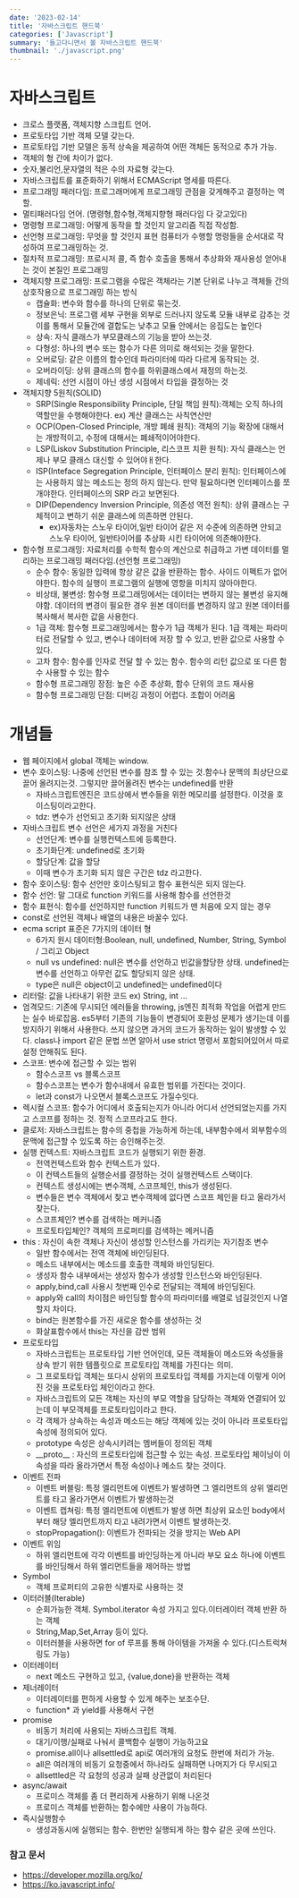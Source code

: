```yaml
---
date: '2023-02-14'
title: '자바스크립트 핸드북'
categories: ['Javascript']
summary: '들고다니면서 볼 자바스크립트 핸드북'
thumbnail: './javascript.png'
---
```


# 자바스크립트
- 크로스 플랫폼, 객체지향 스크립트 언어.
- 프로토타입 기반 객체 모델 갖는다.
- 프로토타입 기반 모델은 동적 상속을 제공하여 어떤 객체든 동적으로 추가 가능.
- 객체의 형 간에 차이가 없다.
- 숫자,불리언,문자열의 적은 수의 자료형 갖는다.
- 자바스크립트를 표준화하기 위해서 ECMAScript 명세를 따른다.
- 프로그래밍 패러다임: 프로그래머에게 프로그래밍 관점을 갖게해주고 결정하는 역할.
- 멀티패러다임 언어. (명령형,함수형,객체지향형 패러다임 다 갖고있다)
- 명령형 프로그래밍: 어떻게 동작을 할 것인지 알고리즘 직접 작성함.
- 선언형 프로그래밍: 무엇을 할 것인지 표현
  컴퓨터가 수행할 명령들을 순서대로 작성하여 프로그래밍하는 것.
- 절차적 프로그래밍: 프로시저 콜, 즉 함수 호출을 통해서 추상화와 재사용성 얻어내는 것이 본질인 프로그래밍
- 객체지향 프로그래밍: 프로그램을 수많은 객체라는 기본 단위로 나누고 객체들 간의 상호작용으로 프로그래밍 하는 방식
  - 캡슐화: 변수와 함수를 하나의 단위로 묶는것. 
  - 정보은닉: 프로그램 세부 구현을 외부로 드러나지 않도록 모듈 내부로 감추는 것 이를 통해서 모듈간에 결합도는 낮추고 모듈 안에서는 응집도는 높인다 
  - 상속: 자식 클래스가 부모클래스의 기능을 받아 쓰는것. 
  - 다형성: 하나의 변수 또는 함수가 다른 의미로 해석되는 것을 말한다.
  - 오버로딩: 같은 이름의 함수인데 파라미터에 따라 다르게 동작되는 것.
  - 오버라이딩: 상위 클래스의 함수를 하위클래스에서 재정의 하는것.
  - 제네릭: 선언 시점이 아닌 생성 시점에서 타입을 결정하는 것
- 객체지향 5원칙(SOLID)
  - SRP(Single Responsibility Principle, 단일 책임 원칙):객체는 오직 하나의 역할만을 수행해야한다. ex) 계산 클래스는 사칙연산만
  - OCP(Open-Closed Principle, 개방 폐쇄 원칙): 객체의 기능 확장에 대해서는 개방적이고, 수정에 대해서는 폐쇄적이어야한다.
  - LSP(Liskov Substitution Principle, 리스코프 치환 원칙): 자식 클래스는 언제나 부모 클래스 대신할 수 있어야ㅐ한다.
  - ISP(Inteface Segregation Principle, 인터페이스 분리 원칙): 인터페이스에는 사용하지 않는 메소드는 정의 하지 않는다. 만약 필요하다면 인터페이스를 쪼개야한다. 인터페이스의 SRP 라고 보면된다.
  - DIP(Dependency Inversion Principle, 의존성 역전 원칙): 상위 클래스는 구체적이고 변하기 쉬운 클래스에 의존하면 안된다.
    - ex)자동차는 스노우 타이어,일반 타이어 같은 저 수준에 의존하면 안되고 스노우 타이어, 일반타이어를 추상화 시킨 타이어에 의존해야한다.
- 함수형 프로그래밍: 자료처리를 수학적 함수의 계산으로 취급하고 가변 데이터를 멀리하는 프로그래밍 패러다임.(선언형 프로그래밍)
  - 순수 함수: 동일한 입력에 항상 같은 값을 반환하는 함수. 사이드 이펙트가 없어야한다. 함수의 실행이 프로그램의 실행에 영항을 미치지 않아야한다.
  - 비상태, 불변성: 함수형 프로그래밍에서는 데이터는 변하지 않는 불변성 유지해야함. 데이터의 변경이 필요한 경우 원본 데이터를 변경하지 않고 원본 데이터를 복사해서 복사한 값을 사용한다. 
  - 1급 객체: 함수형 프로그래밍에서는 함수가 1급 객체가 된다. 1급 객체는 파라미터로 전달할 수 있고, 변수나 데이터에 저장 할 수 있고, 반환 값으로 사용할 수 있다. 
  - 고차 함수: 함수를 인자로 전달 할 수 있는 함수. 함수의 리턴 값으로 또 다른 함수 사용할 수 있는 함수
  - 함수형 프로그래밍 장점: 높은 수준 추상화, 함수 단위의 코드 재사용
  - 함수형 프로그래밍 단점: 디버깅 과정이 어렵다. 조합이 어려움

# 개념들
- 웹 페이지에서 global 객체는 window.
- 변수 호이스팅: 나중에 선언된 변수를 참조 할 수 있는 것.함수나 문맥의 최상단으로 끌어 올려지는것. 그렇지만 끌어올려진 변수는 undefined를 반환
  - 자바스크립트엔진은 코드상에서 변수들을 위한 메모리를 설정한다. 이것을 호이스팅이라고한다.
  - tdz: 변수가 선언되고 초기화 되지않은 상태
- 자바스크립트 변수 선언은 세가지 과정을 거친다
  - 선언단계: 변수를 실행컨텍스트에 등록한다.
  - 초기화단계: undefined로 초기화
  - 할당단계: 값을 할당
  - 이때 변수가 초기화 되지 않은 구간은 tdz 라고한다.
- 함수 호이스팅: 함수 선언만 호이스팅되고 함수 표현식은 되지 않는다.
- 함수 선언: 말 그대로 function 키워드를 사용해 함수를 선언한것
- 함수 표현식: 함수를 선언하지만 function 키워드가 맨 처음에 오지 않는 경우
- const로 선언된 객체나 배열의 내용은 바꿀수 있다.
- ecma script 표준은 7가지의 데이터 형 
  - 6가지 원시 데이터형:Boolean, null, undefined, Number, String, Symbol / 그리고 Object 
  - null vs undefined: null은 변수를 선언하고 빈값을할당한 상태. undefined는 변수를 선언하고 아무런 값도 할당되지 않은 상태. 
  - type은 null은 object이고 undefined는 undefined이다
- 리터럴: 값을 나타내기 위한 코드 ex) String, int ...
- 엄격모드: 기존에 무시되던 에러들을 throwing, js엔진 최적화 작업을 어렵게 만드는 실수 바로잡음. es5부터 기존의 기능들이 변경되어 호환성 문제가 생기는데 이를 방지하기 위해서 사용한다. 쓰지 않으면 과거의 코드가 동작하는 일이 발생할 수 있다. class나 import 같은 문법 쓰면 알아서 use strict 명령서 포함되어있어서 따로 설정 안해줘도 된다.
- 스코프: 변수에 접근할 수 있는 범위
  - 함수스코프 vs 블록스코프
  - 함수스코프는 변수가 함수내에서 유효한 범위를 가진다는 것이다.
  - let과 const가 나오면서 블록스코프도 가질수잇다.
- 렉시컬 스코프: 함수가 어디에서 호출되는지가 아니라 어디서 선언되었는지를 가지고 스코프를 정하는 것. 정적 스코프라고도 한다.
- 클로저: 자바스크립트는 함수의 중첩을 가능하게 하는데, 내부함수에서 외부함수의 문맥에 접근할 수 있도록 하는 승인해주는것.
- 실행 컨텍스트: 자바스크립트 코드가 실행되기 위한 환경.
  - 전역컨텍스트와 함수 컨텍스트가 있다.
  - 이 컨텍스트들의 실행순서를 결정하는 것이 실행컨텍스트 스택이다.
  - 컨텍스트 생성시에는 변수객체, 스코프체인, this가 생성된다.
  - 변수들은 변수 객체에서 찾고 변수객체에 없다면 스코프 체인을 타고 올라가서 찾는다.
  - 스코프체인? 변수를 검색하는 메커니즘
  - 프로토타입체인? 객체의 프로퍼티를 검색하는 메커니즘
- this : 자신이 속한 객체나 자신이 생성할 인스턴스를 가리키는 자기참조 변수
  - 일반 함수에서는 전역 객체에 바인딩된다.
  - 메소드 내부에서는 메소드를 호출한 객체와 바인딩된다.
  - 생성자 함수 내부에서는 생성자 함수가 생성할 인스턴스와 바인딩된다.
  - apply,bind,call 사용시 첫번째 인수로 전달되는 객체에 바인딩된다.
  - apply와 call의 차이점은 바인딩할 함수의 파라미터를 배열로 넘길것인지 나열할지 차이다.
  - bind는 원본함수를 가진 새로운 함수를 생성하는 것
  - 화살표함수에서 this는 자신을 감싼 범위
- 프로토타입
  - 자바스크립트는 프로토타입 기반 언어인데, 모든 객체들이 메소드와 속성들을 상속 받기 위한 템플릿으로 프로토타입 객체를 가진다는 의미. 
  - 그 프로토타입 객체는 또다시 상위의 프로토타입 객체를 가지는데 이렇게 이어진 것을 프로토타입 체인이라고 한다. 
  - 자바스크립트의 모든 객체는 자신의 부모 역할을 담당하는 객체와 연결되어 있는데 이 부모객체를 프로토타입이라고 한다. 
  - 각 객체가 상속하는 속성과 메소드는 해당 객체에 있는 것이 아니라 프로토타입 속성에 정의되어 있다. 
  - prototype 속성은 상속시키려는 멤버들이 정의된 객체
  - \_\_proto\_\_ : 자신의 프로토타입에 접근할 수 있는 속성. 프로토타입 체이닝이 이 속성을 따라 올라가면서 특정 속성이나 메소드 찾는 것이다.
- 이벤트 전파
  - 이벤트 버블링: 특정 엘리먼트에 이벤트가 발생하면 그 엘리먼트의 상위 엘리먼트를 타고 올라가면서 이벤트가 발생하는것
  - 이벤트 캡쳐링: 특정 엘리먼트에 이벤트가 발생 하면 최상위 요소인 body에서 부터 해당 엘리먼트까지 타고 내려가면서 이벤트 발생하는것.
  - stopPropagation(): 이벤트가 전파되는 것을 방지는 Web API
- 이벤트 위임
  - 하위 엘리먼트에 각각 이벤트를 바인딩하는게 아니라 부모 요소 하나에 이벤트를 바인딩해서 하위 엘리먼트들을 제어하는 방법
- Symbol
  - 객체 프로퍼티의 고유한 식별자로 사용하는 것
- 이터러블(Iterable)
  - 순회가능한 객체. Symbol.iterator 속성 가지고 있다.이터레이터 객체 반환 하는 객체
  - String,Map,Set,Array 등이 있다.
  - 이터러블을 사용하면 for of 루프를 통해 아이템을 가져올 수 있다.(디스트럭쳐링도 가능)
- 이터레이터
  - next 메소드 구현하고 있고, {value,done}을 반환하는 객체
- 제너레이터
  - 이터레이터를 편하게 사용할 수 있게 해주는 보조수단. 
  - function* 과 yield를 사용해서 구현
- promise
  - 비동기 처리에 사용되는 자바스크립트 객체.
  - 대기/이행/실패로 나눠서 콜백함수 실행이 가능하고요
  - promise.all이나 allsettled로 api로 여러개의 요청도 한번에 처리가 가능.
  - all은 여러개의 비동기 요청중에서 하나라도 실패하면 나머지가 다 무시되고
  - allsettled은 각 요청의 성공과 실패 상관없이 처리된다
- async/await
  - 프로미스 객체를 좀 더 편리하게 사용하기 위해 나온것
  - 프로미스 객체를 반환하는 함수에만 사용이 가능하다.
- 즉시실행함수
  - 생성과동시에 실행되는 함수. 한번만 실행되게 하는 함수 같은 곳에 쓰인다.


### 참고 문서

  - [<https://developer.mozilla.org/ko/>](<https://developer.mozilla.org/ko/>)
  - [<https://ko.javascript.info/>](<https://ko.javascript.info/>)